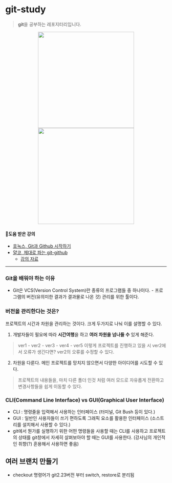 # git-study
>**git**을 공부하는 레포지터리입니다.

<p align="center">
<img src="https://github.com/hy0417sage/study-git/blob/main/git-ylco.png" height="300"> <img src="https://github.com/hy0417sage/study-git/blob/main/honux-git.jpg" height="300">
<p>

#### 📎도움 받은 강의
- [호눅스, Git과 Github 시작하기](https://www.inflearn.com/course/git-and-github/dashboard)
- [얄코, 제대로 파는 git-github](https://www.inflearn.com/course/%EC%A0%9C%EB%8C%80%EB%A1%9C-%ED%8C%8C%EB%8A%94-%EA%B9%83)
    - [강의 자료](https://www.yalco.kr/lectures/git-github/)

***

### Git을 배워야 하는 이유
- Git은 VCS(Version Control System)란 종류의 프로그램들 중 하나이다. - 프로그램의 버전(유의미한 결과가 결과물로 나온 것) 관리를 위한 툴이다.

### 버전을 관리한다는 것은? 
프로젝트의 시간과 차원을 관리하는 것이다. 크게 두가지로 나눠 이를 설명할 수 있다.
1. 개발자들이 필요에 따라 **시간여행**을 하고 **여러 차원을 넘나들 수** 있게 해준다. 
> ver1 - ver2 - ver3 - ver4 - ver5 이렇게 프로젝트를 진행하고 있을 시 ver2에서 오류가 생긴다면? ver2의 오류를 수정할 수 있다.
2. 차원을 다룬다. 메인 프로젝트를 망치지 않으면서 다양한 아이디어를 시도할 수 있다.
> 프로젝트의 내용들을, 마치 다른 폴더 인것 처럼 여러 모드로 자유롭게 전환하고 변경사항들을 쉽게 이동할 수 있다.


### CLI(Command Line Interface) vs GUI(Graphical User Interface)
- CLI : 명령줄을 입력해서 사용하는 인터페이스 (터미널, Git Bush 등이 있다.)
- GUI : 일반인 사용자들이 쓰기 편하도록 그래픽 요소를 활용한 인터페이스 (소스트리를 설치해서 사용할 수 있다.)
- git에서 뭔가를 실행하기 위한 어떤 명령들을 사용할 때는 CLI를 사용하고 프로젝트의 상태를 git창에서 자세히 살펴보아야 할 때는 GUI를 사용한다. (강사님의 개인적인 취향(?) 혼용해서 사용하면 좋음)

## 여러 브랜치 만들기
+ checkout 명령어가 git2.23버전 부터 switch, restore로 분리됨
